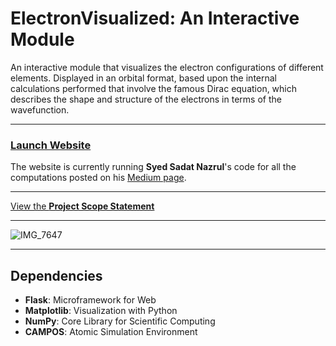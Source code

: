 # ElectronVisualized: An Interactive Module

An interactive module that visualizes the electron configurations of different elements. Displayed in an orbital format, based upon the internal calculations performed that involve the famous Dirac equation, which describes the shape and structure of the electrons in terms of the wavefunction.

---

### [Launch Website](https://electron-visualized.herokuapp.com)

The website is currently running **Syed Sadat Nazrul**'s code for all the computations posted on his [Medium page](https://towardsdatascience.com/quantum-physics-visualization-with-python-35df8b365ff).


---

[View the **Project Scope Statement**](https://github.com/wonmor/ElectronVisualized/blob/main/docs/John%20Seong%20-%20ICS3%20Project%20Scope%20Statement%20-%20ElectronVisualized.pdf)

---

![IMG_7647](https://user-images.githubusercontent.com/35755386/166985579-96c2d483-e74c-4802-ac92-762b2ccc8bc9.jpg)

---

## Dependencies
- **Flask**: Microframework for Web
- **Matplotlib**: Visualization with Python
- **NumPy**: Core Library for Scientific Computing
- **CAMPOS**: Atomic Simulation Environment 
